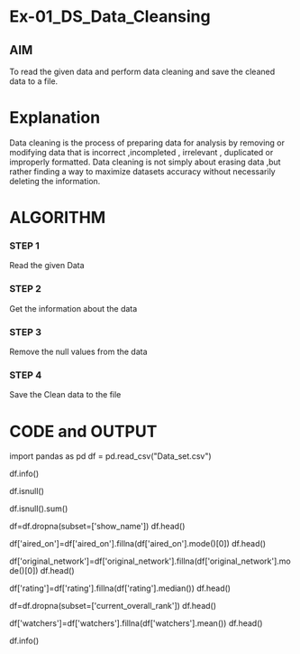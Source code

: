 # Ex-01_DS_Data_Cleansing


## AIM
To read the given data and perform data cleaning and save the cleaned data to a file. 

# Explanation
Data cleaning is the process of preparing data for analysis by removing or modifying data that is incorrect ,incompleted , irrelevant , duplicated or improperly formatted. 
Data cleaning is not simply about erasing data ,but rather finding a way to maximize datasets accuracy without necessarily deleting the information. 

# ALGORITHM
### STEP 1
Read the given Data
### STEP 2
Get the information about the data
### STEP 3
Remove the null values from the data
### STEP 4
Save the Clean data to the file

# CODE and OUTPUT
import pandas as pd
df = pd.read_csv("Data_set.csv")

df.info()

df.isnull()

df.isnull().sum()

df=df.dropna(subset=['show_name'])
df.head()

df['aired_on']=df['aired_on'].fillna(df['aired_on'].mode()[0])
df.head()

df['original_network']=df['original_network'].fillna(df['original_network'].mode()[0])
df.head()

df['rating']=df['rating'].fillna(df['rating'].median())
df.head()

df=df.dropna(subset=['current_overall_rank'])
df.head()

df['watchers']=df['watchers'].fillna(df['watchers'].mean())
df.head()

df.info()
